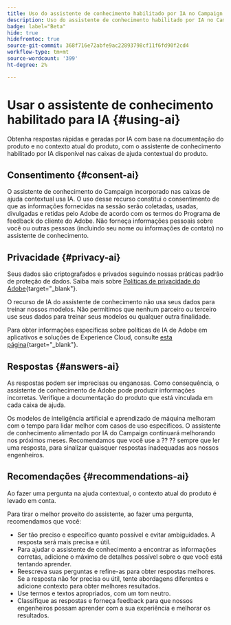 ```yaml
---
title: Uso do assistente de conhecimento habilitado por IA no Campaign Web
description: Uso do assistente de conhecimento habilitado por IA no Campaign Web
badge: label="Beta"
hide: true
hidefromtoc: true
source-git-commit: 368f716e72abfe9ac22893798cf11f6fd90f2cd4
workflow-type: tm+mt
source-wordcount: '399'
ht-degree: 2%

---
```


# Usar o assistente de conhecimento habilitado para IA {#using-ai}

Obtenha respostas rápidas e geradas por IA com base na documentação do produto e no contexto atual do produto, com o assistente de conhecimento habilitado por IA disponível nas caixas de ajuda contextual do produto.

## Consentimento {#consent-ai}

O assistente de conhecimento do Campaign incorporado nas caixas de ajuda contextual usa IA. O uso desse recurso constitui o consentimento de que as informações fornecidas na sessão serão coletadas, usadas, divulgadas e retidas pelo Adobe de acordo com os termos do Programa de feedback do cliente do Adobe. Não forneça informações pessoais sobre você ou outras pessoas (incluindo seu nome ou informações de contato) no assistente de conhecimento.

## Privacidade {#privacy-ai}

Seus dados são criptografados e privados seguindo nossas práticas padrão de proteção de dados. Saiba mais sobre [Políticas de privacidade do Adobe](https://www.adobe.com/br/privacy/policy.html){target="_blank"}.

O recurso de IA do assistente de conhecimento não usa seus dados para treinar nossos modelos. Não permitimos que nenhum parceiro ou terceiro use seus dados para treinar seus modelos ou qualquer outra finalidade.

Para obter informações específicas sobre políticas de IA de Adobe em aplicativos e soluções de Experience Cloud, consulte [esta página](https://business.adobe.com/products/sensei/adobe-sensei.html){target="_blank"}.

## Respostas {#answers-ai}

As respostas podem ser imprecisas ou enganosas. Como consequência, o assistente de conhecimento de Adobe pode produzir informações incorretas. Verifique a documentação do produto que está vinculada em cada caixa de ajuda.

Os modelos de inteligência artificial e aprendizado de máquina melhoram com o tempo para lidar melhor com casos de uso específicos. O assistente de conhecimento alimentado por IA do Campaign continuará melhorando nos próximos meses. Recomendamos que você use a ?? ?? sempre que ler uma resposta, para sinalizar quaisquer respostas inadequadas aos nossos engenheiros.

## Recomendações  {#recommendations-ai}

Ao fazer uma pergunta na ajuda contextual, o contexto atual do produto é levado em conta.

Para tirar o melhor proveito do assistente, ao fazer uma pergunta, recomendamos que você:

* Ser tão preciso e específico quanto possível e evitar ambiguidades. A resposta será mais precisa e útil.
* Para ajudar o assistente de conhecimento a encontrar as informações corretas, adicione o máximo de detalhes possível sobre o que você está tentando aprender.
* Reescreva suas perguntas e refine-as para obter respostas melhores. Se a resposta não for precisa ou útil, tente abordagens diferentes e adicione contexto para obter melhores resultados.
* Use termos e textos apropriados, com um tom neutro.
* Classifique as respostas e forneça feedback para que nossos engenheiros possam aprender com a sua experiência e melhorar os resultados.

